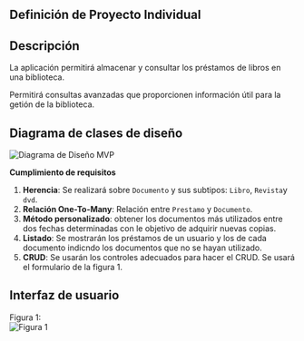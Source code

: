 ## Definición de Proyecto Individual

## Descripción
La aplicación permitirá almacenar y consultar los préstamos de libros en una biblioteca.  

Permitirá consultas avanzadas que proporcionen información útil para la getión de la biblioteca.

## Diagrama de clases de diseño

![Diagrama de Diseño MVP](https://git.institutomilitar.com/Fluqueta/proyecto_biblioteca_emad/-/wikis/uploads/c01c4f1c1b3c39e582dc8dabf97ba8dc/EsquemaBiblioteca_EMAD.jpg)



**Cumplimiento de requisitos**
1. **Herencia**: Se realizará sobre `Documento` y sus subtipos: `Libro`, `Revista`y `dvd`.
2. **Relación One-To-Many**: Relación entre ``Prestamo`` y `Documento`.
3. **Método personalizado**: obtener los documentos más utilizados entre dos fechas determinadas con le objetivo de adquirir nuevas copias.
4. **Listado**: Se mostrarán los préstamos de un usuario y los de cada documento indicndo los documentos que no se hayan utilizado.
5. **CRUD**: Se usarán los controles adecuados para hacer el CRUD. Se usará el formulario de la figura 1.


## Interfaz de usuario

Figura 1:  
![Figura 1](https://git.institutomilitar.com/Fluqueta/proyecto_biblioteca_emad/-/wikis/uploads/969f7ee195a6fdef006c892c585eb628/Interfaces_Biblioteca.jpg)
